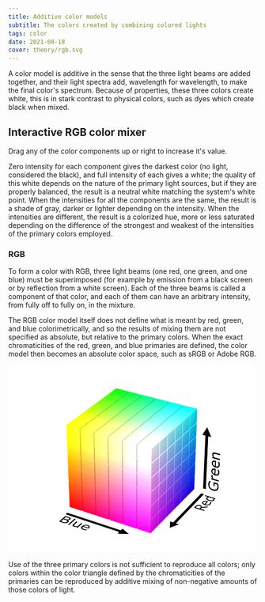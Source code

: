 ```yaml
---
title: Additive color models
subtitle: The colors created by combining colored lights
tags: color
date: 2021-08-18
cover: theory/rgb.svg
---
```


A color model is additive in the sense that the three light beams are added together, and their light spectra add, wavelength for wavelength, to make the final color's spectrum. Because of properties, these three colors create white, this is in stark contrast to physical colors, such as dyes which create black when mixed. 

## Interactive RGB color mixer

Drag any of the color components up or right to increase it's value.

<color-mix-rgb />

Zero intensity for each component gives the darkest color (no light, considered the black), and full intensity of each gives a white; the quality of this white depends on the nature of the primary light sources, but if they are properly balanced, the result is a neutral white matching the system's white point. When the intensities for all the components are the same, the result is a shade of gray, darker or lighter depending on the intensity. When the intensities are different, the result is a colorized hue, more or less saturated depending on the difference of the strongest and weakest of the intensities of the primary colors employed. 

### RGB

To form a color with RGB, three light beams (one red, one green, and one blue) must be superimposed (for example by emission from a black screen or by reflection from a white screen). Each of the three beams is called a component of that color, and each of them can have an arbitrary intensity, from fully off to fully on, in the mixture.

The RGB color model itself does not define what is meant by red, green, and blue colorimetrically, and so the results of mixing them are not specified as absolute, but relative to the primary colors. When the exact chromaticities of the red, green, and blue primaries are defined, the color model then becomes an absolute color space, such as sRGB or Adobe RGB.

![](./models/rgb_color_solid_cube.png)

Use of the three primary colors is not sufficient to reproduce all colors; only colors within the color triangle defined by the chromaticities of the primaries can be reproduced by additive mixing of non-negative amounts of those colors of light.
